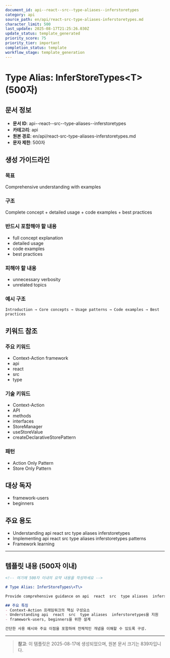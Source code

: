 ```yaml
---
document_id: api--react--src--type-aliases--inferstoretypes
category: api
source_path: en/api/react-src-type-aliases-inferstoretypes.md
character_limit: 500
last_update: 2025-08-17T21:25:26.030Z
update_status: template_generated
priority_score: 75
priority_tier: important
completion_status: template
workflow_stage: template_generation
---
```


# Type Alias: InferStoreTypes\<T\> (500자)

## 문서 정보
- **문서 ID**: api--react--src--type-aliases--inferstoretypes
- **카테고리**: api
- **원본 경로**: en/api/react-src-type-aliases-inferstoretypes.md
- **문자 제한**: 500자

## 생성 가이드라인

### 목표
Comprehensive understanding with examples

### 구조
Complete concept + detailed usage + code examples + best practices

### 반드시 포함해야 할 내용
- full concept explanation
- detailed usage
- code examples
- best practices

### 피해야 할 내용  
- unnecessary verbosity
- unrelated topics

### 예시 구조
```
Introduction → Core concepts → Usage patterns → Code examples → Best practices
```

## 키워드 참조

### 주요 키워드
- Context-Action framework
- api
- react
- src
- type

### 기술 키워드
- Context-Action
- API
- methods
- interfaces
- StoreManager
- useStoreValue
- createDeclarativeStorePattern

### 패턴
- Action Only Pattern
- Store Only Pattern

## 대상 독자
- framework-users
- beginners

## 주요 용도
- Understanding api  react  src  type aliases  inferstoretypes
- Implementing api  react  src  type aliases  inferstoretypes patterns
- Framework learning

---

## 템플릿 내용 (500자 이내)

```markdown
<!-- 여기에 500자 이내의 요약 내용을 작성하세요 -->

# Type Alias: InferStoreTypes\<T\>

Provide comprehensive guidance on api  react  src  type aliases  inferstoretypes

## 주요 특징
- Context-Action 프레임워크의 핵심 구성요소
- Understanding api  react  src  type aliases  inferstoretypes을 지원
- framework-users, beginners을 위한 설계

간단한 사용 예시와 주요 이점을 포함하여 전체적인 개념을 이해할 수 있도록 구성.
```

---

> **참고**: 이 템플릿은 2025-08-17에 생성되었으며, 
> 원본 문서 크기는 839자입니다.
